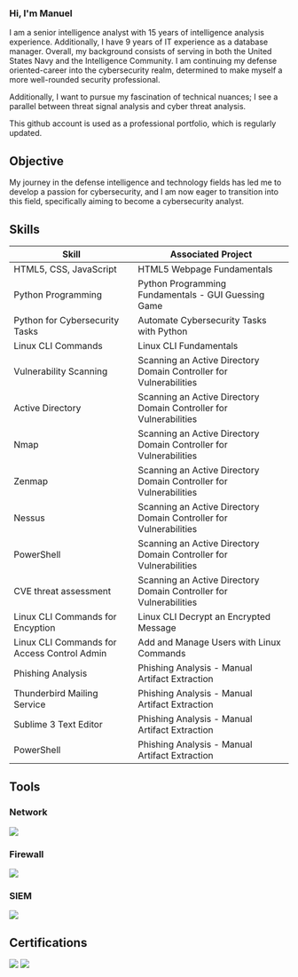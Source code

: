 ### Hi, I'm Manuel

I am a senior intelligence analyst with 15 years of intelligence analysis experience. Additionally, I have 9 years of IT experience as a database manager. Overall, my background consists of serving in both the United States Navy and the Intelligence Community. I am continuing my defense oriented-career into the cybersecurity realm, determined to make myself a more well-rounded security professional. 

Additionally, I want to pursue my fascination of technical nuances; I see a parallel between threat signal analysis and cyber threat analysis.

This github account is used as a professional portfolio, which is regularly updated.
## Objective

My journey in the defense intelligence and technology fields has led me to develop a passion for cybersecurity, and I am now eager to transition into this field, specifically aiming to become a cybersecurity analyst.

## Skills
| Skill                                               | Associated Project                                               |
|-----------------------------------------------------|------------------------------------------------------------------|
|HTML5, CSS, JavaScript                               |HTML5 Webpage Fundamentals                                        |
|Python Programming                                   |Python Programming Fundamentals - GUI Guessing Game               |
|Python for Cybersecurity Tasks                       |Automate Cybersecurity Tasks with Python                          |
|Linux CLI Commands                                   |Linux CLI Fundamentals                                            |
|Vulnerability Scanning                               |Scanning an Active Directory Domain Controller for Vulnerabilities|
|Active Directory                                     |Scanning an Active Directory Domain Controller for Vulnerabilities|
|Nmap                                                 |Scanning an Active Directory Domain Controller for Vulnerabilities|
|Zenmap                                               |Scanning an Active Directory Domain Controller for Vulnerabilities|
|Nessus                                               |Scanning an Active Directory Domain Controller for Vulnerabilities|               
|PowerShell                                           |Scanning an Active Directory Domain Controller for Vulnerabilities|
|CVE threat assessment                                |Scanning an Active Directory Domain Controller for Vulnerabilities|
|Linux CLI Commands for Encyption                     |Linux CLI Decrypt an Encrypted Message                            |
|Linux CLI Commands for Access Control Admin          |Add and Manage Users with Linux Commands                          |
|Phishing Analysis                                    |Phishing Analysis - Manual Artifact Extraction                    |
|Thunderbird Mailing Service                          |Phishing Analysis - Manual Artifact Extraction                    |
|Sublime 3 Text Editor                                |Phishing Analysis - Manual Artifact Extraction                    |
|PowerShell                                           |Phishing Analysis - Manual Artifact Extraction                    |


## Tools

### Network
<div>
    <img src="https://img.shields.io/badge/-Wireshark-1679A7?&style=for-the-badge&logo=Wireshark&logoColor=white" />
</div>

### Firewall
<div>
    <img src="https://img.shields.io/badge/-pfSense-00A4EF?&style=for-the-badge&logo=pfSense&logoColor=white" />
</div>

### SIEM
<div>
    <img src="https://img.shields.io/badge/-Splunk-FF0000?&style=for-the-badge&logo=Splunk&logoColor=white" />
</div>

## Certifications
<div>
<img src="https://img.shields.io/badge/-Security%2B-FF0000?&style=for-the-badge&logo=CompTIA&logoColor=white" />
<img src="https://img.shields.io/badge/-CEH-006400?&style=for-the-badge&logo=EC&logoColor=white" />
</div>
<!--
**DominCyber/DominCyber** is a ✨ _special_ ✨ repository because its `README.md` (this file) appears on your GitHub profile.


